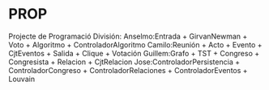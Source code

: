 # PROP
Projecte de Programació
División:
Anselmo:Entrada + GirvanNewman + Voto + Algoritmo + ControladorAlgoritmo
Camilo:Reunión + Acto + Evento + CjtEventos + Salida + Clique + Votación
Guillem:Grafo + TST + Congreso + Congresista + Relacion + CjtRelacion
Jose:ControladorPersistencia + ControladorCongreso + ControladorRelaciones + ControladorEventos + Louvain


